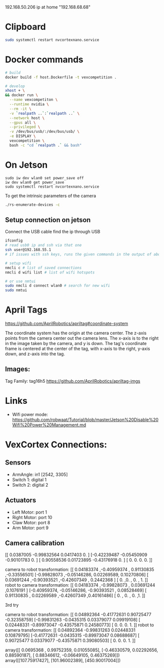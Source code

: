 192.168.50.206
ip at home "192.168.68.68"

# Clipboard

```bash
sudo systemctl restart nvcortexnano.service
```


# Docker commands

```bash
# build
docker build -f host.Dockerfile -t vexcompetition .

# develop
xhost + \
&& docker run \
  --name vexcompetiton \
  --runtime nvidia \
  --rm -it \
  -v `realpath ..`:`realpath ..` \
  --network host \
  --gpus all \
  --privileged \
  -v /dev/bus/usb/:/dev/bus/usb/ \
  -e DISPLAY \
  vexcompetition \
  bash -c "cd `realpath .` && bash"
```


# On Jetson
```
sudo iw dev wlan0 set power_save off
iw dev wlan0 get power_save
sudo systemctl restart nvcortexnano.service
```


To get the intrinsic parameters of the camera
```bash
./rs-enumerate-devices -c
```

## Setup connection on jetson

Connect the USB cable
find the ip through USB

```bash
ifconfig
# read usb0 ip and ssh via that one
ssh user@192.168.55.1
# if issues with ssh keys, runs the given commands in the output of above command

# setup wifi
nmcli c # list of saved connections
nmcli d wifi list # list of wifi hotspots

# or use nmtui
sudo nmcli d connect wlan0 # search for new wifi
sudo nmtui
```


# April Tags

https://github.com/AprilRobotics/apriltag#coordinate-system

The coordinate system has the origin at the camera center. The z-axis points from the camera center out the camera lens. The x-axis is to the right in the image taken by the camera, and y is down. The tag's coordinate frame is centered at the center of the tag, with x-axis to the right, y-axis down, and z-axis into the tag.

## Images:
Tag Family: tag16h5
https://github.com/AprilRobotics/apriltag-imgs


# Links
- Wifi power mode: https://github.com/robwaat/Tutorial/blob/master/Jetson%20Disable%20Wifi%20Power%20Management.md

# VexCortex Connections:

## Sensors
- ArmAngle: in1       [2542, 3305]
- Switch 1: digital 1
- Switch 2: digital 2

## Actuators
- Left Motor: port 1
- Right Motor: port 10
- Claw Motor: port 8
- Arm Motor: port 9

## Camera calibration 

[[ 0.0387005  -0.99832564  0.0417403   0.        ]
 [-0.42239487 -0.05450909 -0.90101783  0.        ]
 [ 0.90558536  0.01723895 -0.43176918  0.        ]
 [ 0.          0.          0.          0.        ]]

camera to robot transformation: 
 [[ 0.04183374 ,-0.40959374 , 0.91130835 ,-0.33556501]
 [-0.99828073 ,-0.05146286,  0.02269589,  0.10270806]
 [ 0.03691244 ,-0.90393521 ,-0.42607349 , 0.2442368 ]
 [ 0.          ,0.         , 0.         , 1.        ]]
robot to camera transformation: 
 [[ 0.04183374 ,-0.99828073 , 0.03691244  ,0.1076191 ]
 [-0.40959374, -0.05146286, -0.90393521 , 0.08528469]
 [ 0.91130835 , 0.02269589 ,-0.42607349  ,0.40161486]
 [ 0.         , 0.         , 0.          ,1.        ]]


3rd try

camera to robot transformation: 
 [[ 0.04892364 -0.41772631  0.90725477 -0.32358759]
 [-0.99831263 -0.0435315   0.03379077  0.09919108]
 [ 0.02448331 -0.89973047 -0.43575871  0.24580773]
 [ 0.          0.          0.          1.        ]]
robot to camera transformation: 
 [[ 0.04892364 -0.99831263  0.02448331  0.10879795]
 [-0.41772631 -0.0435315  -0.89973047  0.08688687]
 [ 0.90725477  0.03379077 -0.43575871  0.39080503]
 [ 0.          0.          0.          1.        ]]


array([[ 0.0695368 ,  0.99752359,  0.01055085],
       [-0.46330579,  0.02292656,  0.88590187],
       [ 0.88346612, -0.06649105,  0.46375269]])
array([[107.75917427],
       [101.96002389],
       [450.90017004]])


